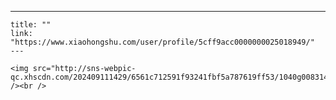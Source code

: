 ---
    title: ""
    link: "https://www.xiaohongshu.com/user/profile/5cff9acc0000000025018949/"
    ---
    
    <img src="http://sns-webpic-qc.xhscdn.com/202409111429/6561c712591f93241fbf5a787619ff53/1040g008314fkfkoe6i0g5n7vjb69b2a911cgt0o!nc_n_nwebp_mw_1" /><br />
    